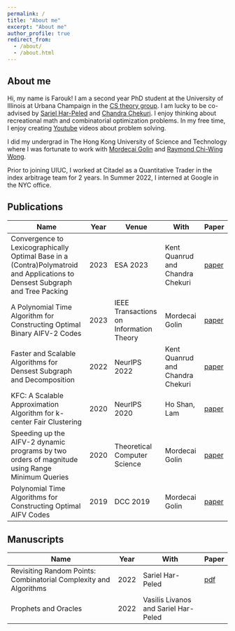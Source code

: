 ```yaml
---
permalink: /
title: "About me"
excerpt: "About me"
author_profile: true
redirect_from: 
  - /about/
  - /about.html
---
```


## About me

Hi, my name is Farouk! I am a second year PhD student at the University of Illinois at Urbana Champaign in the [CS theory group](https://publish.illinois.edu/theory-cs/faculty/). I am lucky to be co-advised by [Sariel Har-Peled](https://sarielhp.org/) and [Chandra Chekuri](https://chekuri.cs.illinois.edu/). I enjoy thinking about recreational math and combinatorial optimization problems. In my free time, I enjoy creating [Youtube](https://www.youtube.com/watch?v=XqTBrQYYUcc&ab_channel=ForAllEpsilon) videos about problem solving. 

I did my undergrad in The Hong Kong University of Science and Technology where I was fortunate to work with [Mordecai Golin](https://www.cse.ust.hk/faculty/golin/) and [Raymond Chi-Wing Wong](https://www.cse.ust.hk/~raywong/). 

Prior to joining UIUC, I worked at Citadel as a Quantitative Trader in the index arbitrage team for 2 years. In Summer 2022, I interned at Google in the NYC office. 

## Publications

| Name             | Year   | Venue | With |     Paper                                                         |
| --------         | ------ | ------| --------|  ------------------------------------------------------------ |
| Convergence to Lexicographically Optimal Base in a (Contra)Polymatroid and Applications to Densest Subgraph and Tree Packing    | 2023 | ESA 2023 | Kent Quanrud and Chandra Chekuri    | [paper](https://arxiv.org/abs/2305.02987)                             |
| A Polynomial Time Algorithm for Constructing Optimal Binary AIFV-2 Codes    | 2023 | IEEE Transactions on Information Theory | Mordecai Golin    | [paper](https://ieeexplore.ieee.org/document/10155474)                          |
| Faster and Scalable Algorithms for Densest Subgraph and Decomposition    | 2022 | NeurIPS 2022 | Kent Quanrud and Chandra Chekuri    | [paper](https://openreview.net/forum?id=QMrs1nggaL)                           |
| KFC: A Scalable Approximation Algorithm for k-center Fair Clustering    | 2020 | NeurIPS 2020 | Ho Shan, Lam    | [paper](https://proceedings.neurips.cc/paper/2020/file/a6d259bfbfa2062843ef543e21d7ec8e-Paper.pdf)                             |
| Speeding up the AIFV-2 dynamic programs by two orders of magnitude using Range Minimum Queries    | 2020 | Theoretical Computer Science | Mordecai Golin    | [paper](https://arxiv.org/abs/2002.09885)                             |
| Polynomial Time Algorithms for Constructing Optimal AIFV Codes    | 2019 | DCC 2019 | Mordecai Golin    | [paper](https://arxiv.org/abs/2001.11170)                             |



## Manuscripts

| Name             | Year   | With |  Paper                                                              |
| --------         | ------ | ------| ------------------------------------------------------------ |
| Revisiting Random Points: Combinatorial Complexity and Algorithms    | 2022 | Sariel Har-Peled  | [pdf](https://arxiv.org/abs/2208.03829)                          |
| Prophets and Oracles    | 2022   | Vasilis Livanos and Sariel Har-Peled   |                        |
